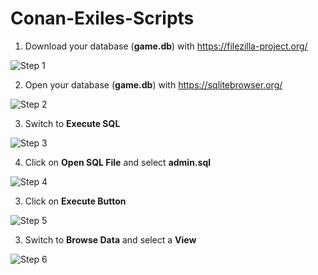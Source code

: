 # Conan-Exiles-Scripts

1) Download your database (**game.db**) with https://filezilla-project.org/

![Step 1](https://i.imgur.com/fUye7Q6.jpg)

2) Open your database (**game.db**) with https://sqlitebrowser.org/

![Step 2](https://i.imgur.com/xapQVEb.jpg)

3) Switch to **Execute SQL**

![Step 3](https://i.imgur.com/GdzJkZh.jpg)

4) Click on **Open SQL File** and select **admin.sql**

![Step 4](https://i.imgur.com/A498Dxo.jpg)

3) Click on **Execute Button**

![Step 5](https://i.imgur.com/Cxvh9lR.jpg)

3) Switch to **Browse Data** and select a **View**

![Step 6](https://i.imgur.com/04NfoT4.jpg)
